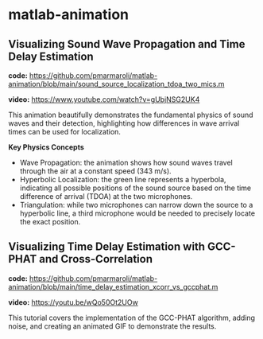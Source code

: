 # matlab-animation

## Visualizing Sound Wave Propagation and Time Delay Estimation

**code:** https://github.com/pmarmaroli/matlab-animation/blob/main/sound_source_localization_tdoa_two_mics.m

**video:** https://www.youtube.com/watch?v=gUbjNSG2UK4

This animation beautifully demonstrates the fundamental physics of sound waves and their detection, highlighting how differences in wave arrival times can be used for localization.

**Key Physics Concepts**

- Wave Propagation: the animation shows how sound waves travel through the air at a constant speed (343 m/s).
- Hyperbolic Localization: the green line represents a hyperbola, indicating all possible positions of the sound source based on the time difference of arrival (TDOA) at the two microphones.
- Triangulation: while two microphones can narrow down the source to a hyperbolic line, a third microphone would be needed to precisely locate the exact position.


## Visualizing Time Delay Estimation with GCC-PHAT and Cross-Correlation

**code:** https://github.com/pmarmaroli/matlab-animation/blob/main/time_delay_estimation_xcorr_vs_gccphat.m

**video:** https://youtu.be/wQo50Ot2UOw

This tutorial covers the implementation of the GCC-PHAT algorithm, adding noise, and creating an animated GIF to demonstrate the results. 

